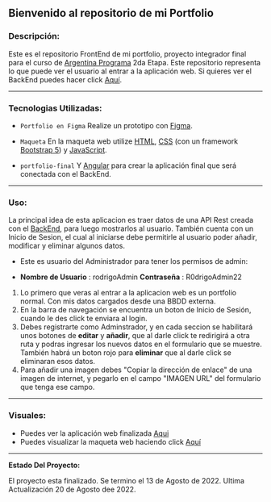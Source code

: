 ## Bienvenido al repositorio de mi Portfolio

### **Descripción:**

Este es el repositorio FrontEnd de mi portfolio, proyecto integrador final para el curso de [Argentina Programa](https://www.argentina.gob.ar/produccion/transformacion-digital-y-economia-del-conocimiento/argentina-programa "Argentina Programa") 2da Etapa.
Este repositorio representa lo que puede ver el usuario al entrar a la aplicación web.
Si quieres ver el BackEnd puedes hacer click [Aquí](https://github.com/RodrigoProgram22/portfolio-BackEnd.git "Aquí").

---

### **Tecnologias Utilizadas:**

- `Portfolio en Figma` Realize un prototipo con [Figma](https://www.figma.com/ "Figma").

- `Maqueta` En la maqueta web utilize [HTML](https://developer.mozilla.org/en-US/docs/Web/HTML "HTML"), [CSS](https://developer.mozilla.org/en-US/docs/Web/CSS "CSS") (con un framework [Bootstrap 5](https://getbootstrap.com/docs/5.0/getting-started/introduction/ "Bootstrap 5")) y [JavaScript](https://developer.mozilla.org/en-US/docs/Web/JavaScript "JavaScript").

- `portfolio-final` Y [Angular](https://angular.io/ "Angular") para crear la aplicación final que será conectada con el BackEnd.

---

### **Uso:**

La principal idea de esta aplicacion es traer datos de una API Rest creada con el [BackEnd](https://github.com/RodrigoProgram22/portfolio-BackEnd.git "BackEnd"), para luego mostrarlos al usuario.
También cuenta con un Inicio de Sesion, el cual al iniciarse debe permitirle al usuario poder añadir, modificar y eliminar algunos datos.

- Este es usuario del Administrador para tener los permisos de admin:

- **Nombre de Usuario** : rodrigoAdmin
  **Contraseña** : R0drigoAdmin22

1. Lo primero que veras al entrar a la aplicacion web es un portfolio normal. Con mis datos cargados desde una BBDD externa.
2. En la barra de navegación se encuentra un boton de Inicio de Sesión, cuando le des click te enviara al login.
3. Debes registrarte como Adminstrador, y en cada seccion se habilitará unos botones de **editar** y **añadir**, que al darle click te redirigirá a otra ruta y podras ingresar los nuevos datos en el formulario que se muestre. También habrá un boton rojo para **eliminar** que al darle click se eliminaran esos datos.
4. Para añadir una imagen debes "Copiar la dirección de enlace" de una imagen de internet, y pegarlo en el campo "IMAGEN URL" del formulario que tenga ese campo.

---

### **Visuales:**

- Puedes ver la aplicación web finalizada [Aqui](https://front-portfolioap.web.app/ "Aqui")
- Puedes visualizar la maqueta web haciendo click [Aquí](https://maquetaportfolio.netlify.app/ "Aquí")

---

**Estado Del Proyecto:**

El proyecto esta finalizado. Se termino el 13 de Agosto de 2022.
Ultima Actualización 20 de Agosto dee 2022.
